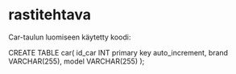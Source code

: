 # rastitehtava

Car-taulun luomiseen käytetty koodi:

CREATE TABLE car(
id_car INT primary key auto_increment,
brand VARCHAR(255),
model VARCHAR(255)
);